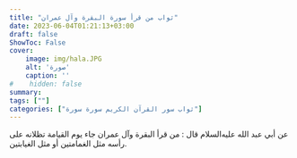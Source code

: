 ```yaml
---
title: "ثواب من قرأ سورة البقرة وآل عمران"
date: 2023-06-04T01:21:13+03:00
draft: false
ShowToc: False
cover:
    image: img/hala.JPG
    alt: 'صورة'
    caption: ''
#    hidden: false
summary: 
tags: [""]
categories: ["ثواب سور القرآن الكريم سورة سورة"]
---
```

عن أبي عبد الله عليه‌السلام قال : من قرأ البقرة وآل عمران جاء يوم القيامة تظلانه على رأسه مثل الغمامتين
أو مثل الغيابتين.

